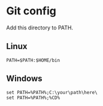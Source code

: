 # Git config

Add this directory to PATH.


## Linux
```
PATH=$PATH:$HOME/bin
```

## Windows
```
set PATH=%PATH%;C:\your\path\here\
set PATH=%PATH%;%CD%
```